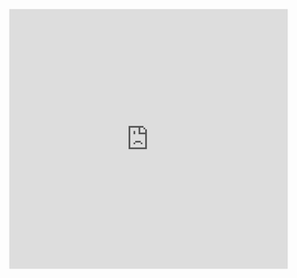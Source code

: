 <iframe width="100%" height="471" frameborder="0"
  src="https://observablehq.com/embed/c35b7518089037cd@125?cells=exerc2"></iframe>
